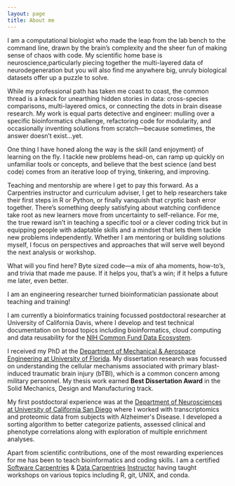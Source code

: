 ```yaml
---
layout: page
title: About me
---
```


I am a computational biologist who made the leap from the lab bench to the command line, drawn by the brain’s complexity and the sheer fun of making sense of chaos with code. My scientific home base is neuroscience,particularly piecing together the multi-layered data of neurodegeneration but you will also find me anywhere big, unruly biological datasets offer up a puzzle to solve.

While my professional path has taken me coast to coast, the common thread is a knack for unearthing hidden stories in data: cross-species comparisons, multi-layered omics, or connecting the dots in brain disease research. My work is equal parts detective and engineer: mulling over a specific bioinformatics challenge, refactoring code for modularity, and occasionally inventing solutions from scratch—because sometimes, the answer doesn’t exist…yet.

One thing I have honed along the way is the skill (and enjoyment) of learning on the fly. I tackle new problems head-on, can ramp up quickly on unfamiliar tools or concepts, and believe that the best science (and best code) comes from an iterative loop of trying, tinkering, and improving.

Teaching and mentorship are where I get to pay this forward. As a Carpentries instructor and curriculum adviser, I get to help researchers take their first steps in R or Python, or finally vanquish that cryptic bash error together. There’s something deeply satisfying about watching confidence take root as new learners move from uncertainty to self-reliance. For me, the true reward isn’t in teaching a specific tool or a clever coding trick but in equipping people with adaptable skills and a mindset that lets them tackle new problems independently. Whether I am mentoring or building solutions myself, I focus on perspectives and approaches that will serve well beyond the next analysis or workshop.

What will you find here? Byte sized code—a mix of aha moments, how-to’s, and trivia that made me pause. If it helps you, that’s a win; if it helps a future me later, even better.


I am an engineering researcher turned bioinformatician passionate about teaching and training!

I am currently a bioinformatics training focussed postdoctoral researcher at University of California Davis, where I develop and test technical documentation on broad topics including bioinformatics, cloud computing and data reusability for the [NIH Common Fund Data Ecosystem](https://nih-cfde.org/).

I received my PhD at the [Department of Mechanical & Aerospace Engineering at University of Florida](https://mae.ufl.edu). My dissertation research was focussed on understanding the cellular mechanisms associated with primary blast-induced traumatic brain injury (bTBI), which is a common concern among military personnel. My thesis work earned **Best Dissertation Award** in the Solid Mechanics, Design and Manufacturing track.

My first postdoctoral experience was at the [Department of Neurosciences at University of California San Diego](https://medschool.ucsd.edu/som/neurosciences/Pages/default.aspx) where I worked with transcriptomics and proteomic data from subjects with Alzheimer's Disease. I developed a sorting algorithm to better categorize patients, assessed clinical and phenotype correlations along with exploration of multiple enrichment analyses.

Apart from scientific contributions, one of the most rewarding experiences for me has been to teach bioinformatics and coding skills. I am a certified [Software Carpentries](https://software-carpentry.org) & [Data Carpentries](https://datacarpentry.org) [Instructor](https://carpentries.org/become-instructor/) having taught workshops on various topics including R, git, UNIX, and conda.
